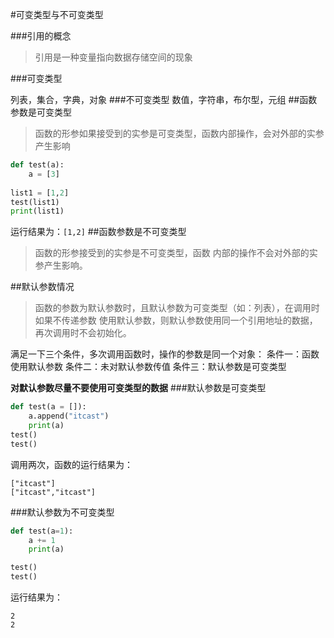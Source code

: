 #可变类型与不可变类型

###引用的概念

> 引用是一种变量指向数据存储空间的现象

###可变类型

列表，集合，字典，对象
###不可变类型
数值，字符串，布尔型，元组
##函数参数是可变类型
>函数的形参如果接受到的实参是可变类型，函数内部操作，会对外部的实参产生影响
```python
def test(a):
	a = [3]
	
list1 = [1,2]
test(list1)
print(list1)
```
运行结果为：```[1,2]```
##函数参数是不可变类型
>函数的形参接受到的实参是不可变类型，函数 内部的操作不会对外部的实参产生影响。

##默认参数情况
>函数的参数为默认参数时，且默认参数为可变类型（如：列表），在调用时如果不传递参数
>使用默认参数，则默认参数使用同一个引用地址的数据，再次调用时不会初始化。

满足一下三个条件，多次调用函数时，操作的参数是同一个对象：
条件一：函数使用默认参数
条件二：未对默认参数传值
条件三：默认参数是可变类型

**对默认参数尽量不要使用可变类型的数据**
###默认参数是可变类型
```python
def test(a = []):
	a.append("itcast")
	print(a)
test()
test()
```
调用两次，函数的运行结果为：
```
["itcast"] 
["itcast","itcast"]
```

###默认参数为不可变类型
```python
def test(a=1):
	a += 1
	print(a)

test()
test()
```
 运行结果为：
```
2
2
```



​																		

